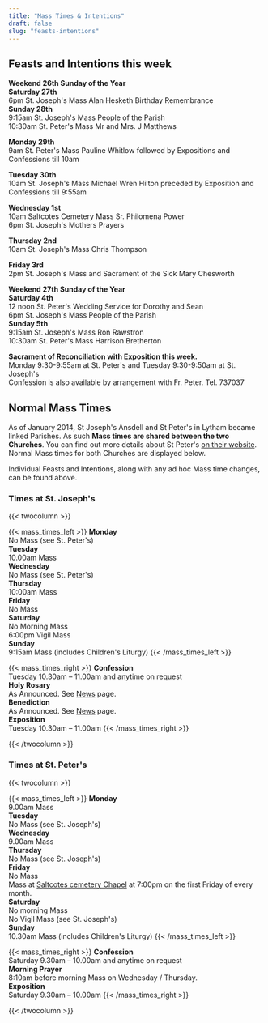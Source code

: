 ```yaml
---
title: "Mass Times & Intentions"
draft: false
slug: "feasts-intentions"
---
```


## Feasts and Intentions this week  

**Weekend 26th Sunday of the Year**  
**Saturday 27th**  
6pm St. Joseph's Mass Alan Hesketh Birthday Remembrance  
**Sunday 28th**  
9:15am St. Joseph's Mass People of the Parish  
10:30am St. Peter's Mass Mr and Mrs. J Matthews  

**Monday 29th**  
9am St. Peter's Mass Pauline Whitlow followed by Expositions and Confessions till 10am  

**Tuesday 30th**  
10am St. Joseph's Mass Michael Wren Hilton preceded by Exposition and Confessions till 9:55am  

**Wednesday 1st**  
10am Saltcotes Cemetery Mass Sr. Philomena Power  
6pm St. Joseph's Mothers Prayers  

**Thursday 2nd**  
10am St. Joseph's Mass Chris Thompson  

**Friday 3rd**  
2pm St. Joseph's Mass and Sacrament of the Sick Mary Chesworth  

**Weekend 27th Sunday of the Year**  
**Saturday 4th**  
12 noon St. Peter's Wedding Service for Dorothy and Sean  
6pm St. Joseph's Mass People of the Parish  
**Sunday 5th**  
9:15am St. Joseph's Mass Ron Rawstron  
10:30am St. Peter's Mass Harrison Bretherton  

**Sacrament of Reconciliation with Exposition this week.**  
Monday 9:30-9:55am at St. Peter's and Tuesday 9:30-9:50am at St. Joseph's  
Confession is also available by arrangement with Fr. Peter. Tel. 737037  

## Normal Mass Times

As of January 2014, St Joseph's Ansdell and St Peter's in Lytham became linked Parishes. As such **Mass times are shared between the two Churches**. You can find out more details about St Peter's [on their website](https://www.stpeterslytham.co.uk/). Normal Mass times for both Churches are displayed below.

Individual Feasts and Intentions, along with any ad hoc Mass time changes, can be found above.

### Times at St. Joseph's

{{< twocolumn >}}

{{< mass_times_left >}}
**Monday**  
No Mass (see St. Peter's)  
**Tuesday**  
10.00am Mass  
**Wednesday**  
No Mass (see St. Peter's)  
**Thursday**  
10:00am Mass  
**Friday**  
No Mass  
**Saturday**  
No Morning Mass  
6:00pm Vigil Mass  
**Sunday**  
9:15am Mass (includes Children's Liturgy)
{{< /mass_times_left >}}

{{< mass_times_right >}}
**Confession**  
Tuesday 10.30am – 11.00am and anytime on request  
**Holy Rosary**  
As Announced. See [News](/news) page.  
**Benediction**  
As Announced. See [News](/news) page.  
**Exposition**  
Tuesday 10.30am – 11.00am
{{< /mass_times_right >}}

{{< /twocolumn >}}

### Times at St. Peter's

{{< twocolumn >}}

{{< mass_times_left >}}
**Monday**  
9.00am Mass  
**Tuesday**  
No Mass (see St. Joseph's)  
**Wednesday**  
9.00am Mass  
**Thursday**  
No Mass (see St. Joseph's)  
**Friday**  
No Mass  
Mass at [Saltcotes cemetery Chapel](https://goo.gl/maps/McT83) at 7:00pm on the first Friday of every month.  
**Saturday**  
No morning Mass  
No Vigil Mass (see St. Joseph's)  
**Sunday**  
10.30am Mass (includes Children's Liturgy)
{{< /mass_times_left >}}

{{< mass_times_right >}}
**Confession**  
Saturday 9.30am – 10.00am and anytime on request  
**Morning Prayer**  
8:10am before morning Mass on Wednesday / Thursday.  
**Exposition**  
Saturday 9.30am – 10.00am
{{< /mass_times_right >}}

{{< /twocolumn >}}
